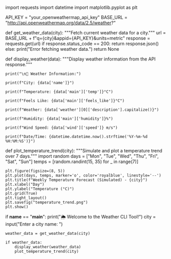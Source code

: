import requests
import datetime
import matplotlib.pyplot as plt

API_KEY = "your_openweathermap_api_key"
BASE_URL = "http://api.openweathermap.org/data/2.5/weather?"

def get_weather_data(city):
    """Fetch current weather data for a city."""
    url = BASE_URL + f"q={city}&appid={API_KEY}&units=metric"
    response = requests.get(url)
    if response.status_code == 200:
        return response.json()
    else:
        print("Error fetching weather data.")
        return None

def display_weather(data):
    """Display weather information from the API response."""
    
    print("\n📍 Weather Information:")
    
    print(f"City: {data['name']}")
    
    print(f"Temperature: {data['main']['temp']}°C")
    
    print(f"Feels Like: {data['main']['feels_like']}°C")
    
    print(f"Weather: {data['weather'][0]['description'].capitalize()}")
    
    print(f"Humidity: {data['main']['humidity']}%")
    
    print(f"Wind Speed: {data['wind']['speed']} m/s")
    
    print(f"Date/Time: {datetime.datetime.now().strftime('%Y-%m-%d %H:%M:%S')}")
    

def plot_temperature_trend(city):
    """Simulate and plot a temperature trend over 7 days."""
    import random
    days = ["Mon", "Tue", "Wed", "Thu", "Fri", "Sat", "Sun"]
    temps = [random.randint(15, 35) for _ in range(7)]

    plt.figure(figsize=(8, 5))
    plt.plot(days, temps, marker='o', color='royalblue', linestyle='--')
    plt.title(f"Weekly Temperature Forecast (Simulated) - {city}")
    plt.xlabel("Day")
    plt.ylabel("Temperature (°C)")
    plt.grid(True)
    plt.tight_layout()
    plt.savefig("temperature_trend.png")
    plt.show()

if __name__ == "__main__":
    print("🌦️  Welcome to the Weather CLI Tool!")
    city = input("Enter a city name: ")
    
    weather_data = get_weather_data(city)
    
    if weather_data:
        display_weather(weather_data)
        plot_temperature_trend(city)
